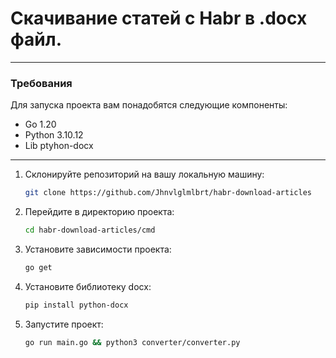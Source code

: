 
# Скачивание статей с Habr в .docx файл.

***
### Требования
Для запуска проекта вам понадобятся следующие компоненты:

- Go 1.20
- Python 3.10.12
- Lib ptyhon-docx

***

1. Склонируйте репозиторий на вашу локальную машину:

   ```bash
   git clone https://github.com/Jhnvlglmlbrt/habr-download-articles

2. Перейдите в директорию проекта:

   ```bash
   cd habr-download-articles/cmd

3. Установите зависимости проекта:
    ```bash
    go get
    
4. Установите библиотеку docx:

    ```bash
    pip install python-docx

5. Запустите проект: 

    ```bash
    go run main.go && python3 converter/converter.py

